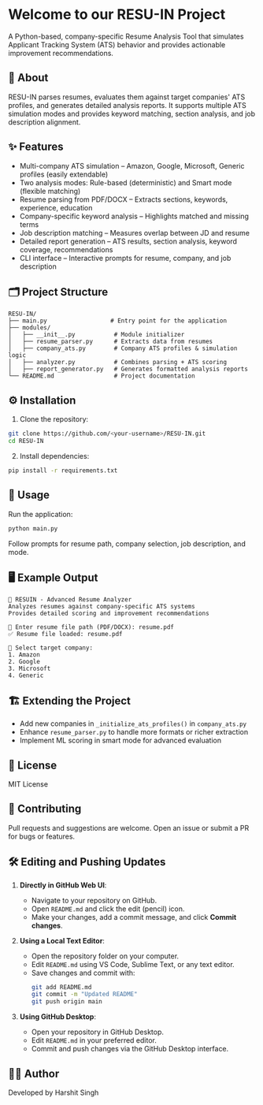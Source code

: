 # Welcome to our RESU-IN Project

A Python-based, company-specific Resume Analysis Tool that simulates Applicant Tracking System (ATS) behavior and provides actionable improvement recommendations.

## 📌 About
RESU-IN parses resumes, evaluates them against target companies' ATS profiles, and generates detailed analysis reports. It supports multiple ATS simulation modes and provides keyword matching, section analysis, and job description alignment.

## ✨ Features
- Multi-company ATS simulation – Amazon, Google, Microsoft, Generic profiles (easily extendable)
- Two analysis modes: Rule-based (deterministic) and Smart mode (flexible matching)
- Resume parsing from PDF/DOCX – Extracts sections, keywords, experience, education
- Company-specific keyword analysis – Highlights matched and missing terms
- Job description matching – Measures overlap between JD and resume
- Detailed report generation – ATS results, section analysis, keyword coverage, recommendations
- CLI interface – Interactive prompts for resume, company, and job description

## 🗂 Project Structure
```
RESU-IN/
├── main.py                  # Entry point for the application
├── modules/
│   ├── __init__.py           # Module initializer
│   ├── resume_parser.py      # Extracts data from resumes
│   ├── company_ats.py        # Company ATS profiles & simulation logic
│   ├── analyzer.py           # Combines parsing + ATS scoring
│   ├── report_generator.py   # Generates formatted analysis reports
└── README.md                 # Project documentation
```

## ⚙️ Installation
1. Clone the repository:
```bash
git clone https://github.com/<your-username>/RESU-IN.git
cd RESU-IN
```
2. Install dependencies:
```bash
pip install -r requirements.txt
```

## 🚀 Usage
Run the application:
```bash
python main.py
```
Follow prompts for resume path, company selection, job description, and mode.

## 🖥 Example Output
```
🎯 RESUIN - Advanced Resume Analyzer
Analyzes resumes against company-specific ATS systems
Provides detailed scoring and improvement recommendations

📄 Enter resume file path (PDF/DOCX): resume.pdf
✅ Resume file loaded: resume.pdf

🏢 Select target company:
1. Amazon
2. Google
3. Microsoft
4. Generic
```

## 🏗 Extending the Project
- Add new companies in `_initialize_ats_profiles()` in `company_ats.py`
- Enhance `resume_parser.py` to handle more formats or richer extraction
- Implement ML scoring in smart mode for advanced evaluation

## 📄 License
MIT License

## 🤝 Contributing
Pull requests and suggestions are welcome. Open an issue or submit a PR for bugs or features.

## 🛠 Editing and Pushing Updates
1. **Directly in GitHub Web UI**:
   - Navigate to your repository on GitHub.
   - Open `README.md` and click the edit (pencil) icon.
   - Make your changes, add a commit message, and click **Commit changes**.

2. **Using a Local Text Editor**:
   - Open the repository folder on your computer.
   - Edit `README.md` using VS Code, Sublime Text, or any text editor.
   - Save changes and commit with:
     ```bash
     git add README.md
     git commit -m "Updated README"
     git push origin main
     ```

3. **Using GitHub Desktop**:
   - Open your repository in GitHub Desktop.
   - Edit `README.md` in your preferred editor.
   - Commit and push changes via the GitHub Desktop interface.

## 👨‍💻 Author
Developed by Harshit Singh


